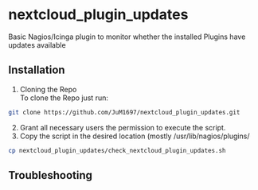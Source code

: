 # nextcloud_plugin_updates
Basic Nagios/Icinga plugin to monitor whether the installed Plugins have updates available

## Installation
1. Cloning the Repo  
To clone the Repo just run:
```bash
git clone https://github.com/JuM1697/nextcloud_plugin_updates.git
```
2. Grant all necessary users the permission to execute the script.
3. Copy the script in the desired location (mostly /usr/lib/nagios/plugins/
```bash
cp nextcloud_plugin_updates/check_nextcloud_plugin_updates.sh
```
## Troubleshooting
